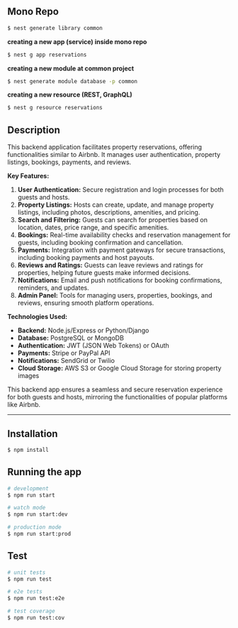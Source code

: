 ## Mono Repo
```bash
$ nest generate library common
```

**creating a new app (service) inside mono repo**
```bash
$ nest g app reservations
```

**creating a new module at common project**
```bash
$ nest generate module database -p common
```

**creating a new resource (REST, GraphQL)**
```bash
$ nest g resource reservations
```

## Description

This backend application facilitates property reservations, offering functionalities similar to Airbnb. It manages user
authentication, property listings, bookings, payments, and reviews.

**Key Features:**

1. **User Authentication:** Secure registration and login processes for both guests and hosts.
2. **Property Listings:** Hosts can create, update, and manage property listings, including photos, descriptions,
   amenities, and pricing.
3. **Search and Filtering:** Guests can search for properties based on location, dates, price range, and specific
   amenities.
4. **Bookings:** Real-time availability checks and reservation management for guests, including booking confirmation and
   cancellation.
5. **Payments:** Integration with payment gateways for secure transactions, including booking payments and host payouts.
6. **Reviews and Ratings:** Guests can leave reviews and ratings for properties, helping future guests make informed
   decisions.
7. **Notifications:** Email and push notifications for booking confirmations, reminders, and updates.
8. **Admin Panel:** Tools for managing users, properties, bookings, and reviews, ensuring smooth platform operations.

**Technologies Used:**

- **Backend:** Node.js/Express or Python/Django
- **Database:** PostgreSQL or MongoDB
- **Authentication:** JWT (JSON Web Tokens) or OAuth
- **Payments:** Stripe or PayPal API
- **Notifications:** SendGrid or Twilio
- **Cloud Storage:** AWS S3 or Google Cloud Storage for storing property images

This backend app ensures a seamless and secure reservation experience for both guests and hosts, mirroring the
functionalities of popular platforms like Airbnb.

---

## Installation

```bash
$ npm install
```

## Running the app

```bash
# development
$ npm run start

# watch mode
$ npm run start:dev

# production mode
$ npm run start:prod
```

## Test

```bash
# unit tests
$ npm run test

# e2e tests
$ npm run test:e2e

# test coverage
$ npm run test:cov
```
